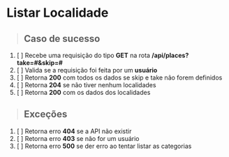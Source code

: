 # Listar Localidade

> ## Caso de sucesso

1. [ ] Recebe uma requisição do tipo **GET** na rota **/api/places?take=#&skip=#**
2. [ ] Valida se a requisição foi feita por um **usuário**
3. [ ] Retorna **200** com todos os dados se skip e take não forem definidos
4. [ ] Retorna **204** se não tiver nenhum localidades
5. [ ] Retorna **200** com os dados dos localidades

> ## Exceções

1. [ ] Retorna erro **404** se a API não existir
2. [ ] Retorna erro **403** se não for um usuário
3. [ ] Retorna erro **500** se der erro ao tentar listar as categorias